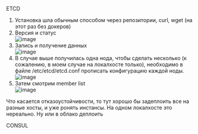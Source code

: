 ETCD

1. Установка шла обычным способом через репозитории, curl, wget (на этот раз без докеров) <br>
2. Версия и статус <br>
![image](https://user-images.githubusercontent.com/94684347/221870536-5b0ec357-5acb-4d9a-8a32-3988263ddb2e.png) <br>
3. Запись и получение данных <br>
![image](https://user-images.githubusercontent.com/94684347/221873357-3f126ab0-3cd0-4a9f-af36-45d7a82c1d71.png) <br>
4. В случае выше получилась одна нода, чтобы сделать несколько (к сожалению, в моем случае на локалхосте только), необходимо в файле /etc/etcd/etcd.conf 
прописать конфигурацию каждой ноды. <br>
![image](https://user-images.githubusercontent.com/94684347/221879926-f779c8f1-86a0-4511-b561-90335f78c1ae.png)
5. Затем смотрим member list <br>
![image](https://user-images.githubusercontent.com/94684347/221880175-e7162cfd-69d9-4dc7-b835-ed1cf4001233.png)

Что касается отказоустойчивости, то тут хорошо бы задеплоить все на разные хосты, и уже ронять инстансы. На одном локалхосте это нереально. Ну или в облако деплоить <br>

CONSUL
